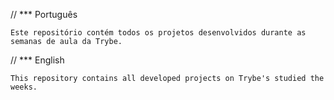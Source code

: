//  *** Português

    Este repositório contém todos os projetos desenvolvidos durante as semanas de aula da Trybe.

// *** English

    This repository contains all developed projects on Trybe's studied the weeks.